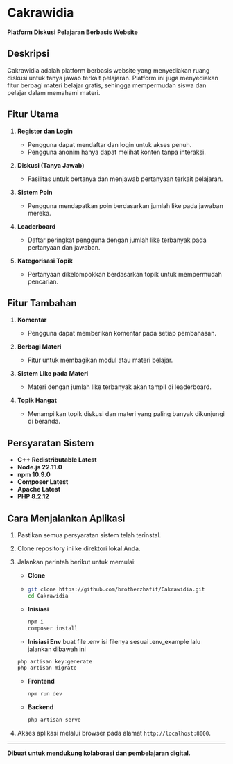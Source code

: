 # Cakrawidia  
**Platform Diskusi Pelajaran Berbasis Website**  

## Deskripsi  
Cakrawidia adalah platform berbasis website yang menyediakan ruang diskusi untuk tanya jawab terkait pelajaran. Platform ini juga menyediakan fitur berbagi materi belajar gratis, sehingga mempermudah siswa dan pelajar dalam memahami materi.  

## Fitur Utama  
1. **Register dan Login**  
   - Pengguna dapat mendaftar dan login untuk akses penuh.  
   - Pengguna anonim hanya dapat melihat konten tanpa interaksi.  

2. **Diskusi (Tanya Jawab)**  
   - Fasilitas untuk bertanya dan menjawab pertanyaan terkait pelajaran.  

3. **Sistem Poin**  
   - Pengguna mendapatkan poin berdasarkan jumlah like pada jawaban mereka.  

4. **Leaderboard**  
   - Daftar peringkat pengguna dengan jumlah like terbanyak pada pertanyaan dan jawaban.  

5. **Kategorisasi Topik**  
   - Pertanyaan dikelompokkan berdasarkan topik untuk mempermudah pencarian.  

## Fitur Tambahan  
1. **Komentar**  
   - Pengguna dapat memberikan komentar pada setiap pembahasan.  

2. **Berbagi Materi**  
   - Fitur untuk membagikan modul atau materi belajar.  

3. **Sistem Like pada Materi**  
   - Materi dengan jumlah like terbanyak akan tampil di leaderboard.  

4. **Topik Hangat**  
   - Menampilkan topik diskusi dan materi yang paling banyak dikunjungi di beranda.  

## Persyaratan Sistem  
- **C++ Redistributable Latest**  
- **Node.js 22.11.0**  
- **npm 10.9.0**  
- **Composer Latest**  
- **Apache Latest**
- **PHP 8.2.12**

## Cara Menjalankan Aplikasi  

1. Pastikan semua persyaratan sistem telah terinstal.  
2. Clone repository ini ke direktori lokal Anda.  
3. Jalankan perintah berikut untuk memulai:  
   - **Clone**
   - ```bash
     git clone https://github.com/brotherzhafif/Cakrawidia.git
     cd Cakrawidia
     ```  
   - **Inisiasi**  
     ```bash
     npm i
     composer install
     ```
    - **Inisiasi Env**
      buat file .env isi filenya sesuai .env_example lalu jalankan dibawah ini
     ```bash
     php artisan key:generate
     php artisan migrate
     ```   
   - **Frontend**  
     ```bash
     npm run dev
     ```  
   - **Backend**  
     ```bash
     php artisan serve
     ```  

4. Akses aplikasi melalui browser pada alamat `http://localhost:8000`.  

---

**Dibuat untuk mendukung kolaborasi dan pembelajaran digital.**  
